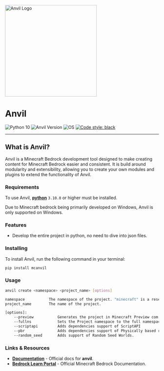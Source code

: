 <img src="https://starktma.net/wp-content/uploads/2022/04/logo.png" width="300" alt="Anvil Logo">

# Anvil
![Python 10](https://img.shields.io/badge/python-3.10%20%20|%20%203.11%20%20|%20%203.12-g.svg)
![Anvil Version](https://img.shields.io/badge/beta-0.5.2-yellow.svg)
![OS](https://img.shields.io/badge/OS-Windows-blue.svg)
[![Code style: black](https://img.shields.io/badge/code%20style-black-000000.svg)](https://github.com/psf/black)

-----

## What is Anvil?

Anvil is a Minecraft Bedrock development tool designed to make creating content for Minecraft Bedrock easier and consistent. It is build around modularity and extensibility, allowing you to create your own modules and plugins to extend the functionality of Anvil.

### Requirements

To use Anvil, [**python**](https://www.python.org/downloads/) `3.10.0` or higher must be installed.

Due to Minecraft bedrock being primarily developed on Windows, Anvil is only supported on Windows.

### Features
- Develop the entire project in python, no need to dive into json files.


### Installing

To install Anvil, run the following command in your terminal:

```bash 
pip install mcanvil
```

### Usage

```bash
anvil create <namespace> <project_name> [options]

namespace           The namespace of the project. "minecraft" is a reserved namespace and cannot be used.
project_name        The name of the project.

[options]:
    --preview           Generates the project in Minecraft Preview com.mojang instead of release.
    --fullns            Sets the Project namespace to the full namespace.project_name
    --scriptapi         Adds dependencies support of ScriptAPI
    --pbr               Adds dependencies support of Physically based rendering
    --random_seed       Adds support of Random Seed Worlds.
```

### Links & Resources

* [**Documentation**](https://anvil.starktma.net/) - Official docs for **anvil**.
* [**Bedrock Learn Portal**](https://learn.microsoft.com/en-gb/minecraft/creator/reference/) - Official Minecraft Bedrock Documentation.